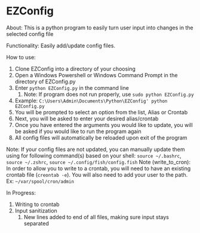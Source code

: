 # **EZConfig**

About: This is a python program to easily turn user input into changes in the selected config file

Functionality: Easily add/update config files.


How to use:

1. Clone EZConfig into a directory of your choosing
2. Open a Windows Powershell or Windows Command Prompt in the directory of EZConfig.py
3. Enter `python EZConfig.py` in the command line
   1. Note: If program does not run properly, use `sudo python EZConfig.py`
4. Example: `C:\Users\Admin\Documents\Python\EZConfig' python EZConfig.py`
5. You will be prompted to select an option from the list, Alias or Crontab
6. Next, you will be asked to enter your desired alias/crontab
7. Once you have entered the arguments you would like to update, you will be asked if you would like to run the program again
8. All config files will automatically be reloaded upon exit of the program

Note: If your config files are not updated, you can manually update them using for following command(s) based on your shell: `source ~/.bashrc`, `source ~/.zshrc`, `source ~/.config/fish/config.fish`
Note (write_to_cron): In order to allow you to write to a crontab, you will need to have an existing crontab file (`creontab -e`). You will also need to add your user to the path. Ex: `~/var/spool/cron/admin` 

In Progress:
1. Writing to crontab
2. Input sanitization
	1. New lines added to end of all files, making sure input stays separated

